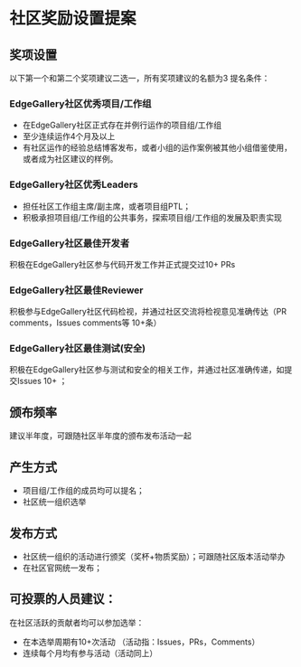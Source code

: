 # 社区奖励设置提案
## 奖项设置
以下第一个和第二个奖项建议二选一，所有奖项建议的名额为3
提名条件：
### EdgeGallery社区优秀项目/工作组
- 在EdgeGallery社区正式存在并例行运作的项目组/工作组
- 至少连续运作4个月及以上
- 有社区运作的经验总结博客发布，或者小组的运作案例被其他小组借鉴使用，或者成为社区建议的样例。

### EdgeGallery社区优秀Leaders
- 担任社区工作组主席/副主席，或者项目组PTL；
- 积极承担项目组/工作组的公共事务，探索项目组/工作组的发展及职责实现

### EdgeGallery社区最佳开发者
积极在EdgeGallery社区参与代码开发工作并正式提交过10+ PRs

### EdgeGallery社区最佳Reviewer
积极参与EdgeGallery社区代码检视，并通过社区交流将检视意见准确传达（PR comments，Issues comments等 10+条）

### EdgeGallery社区最佳测试(安全)
积极在EdgeGallery社区参与测试和安全的相关工作，并通过社区准确传递，如提交Issues 10+ ；



## 颁布频率
建议半年度，可跟随社区半年度的颁布发布活动一起

## 产生方式
- 项目组/工作组的成员均可以提名；
- 社区统一组织选举
## 发布方式
- 社区统一组织的活动进行颁奖（奖杯+物质奖励）；可跟随社区版本活动举办
- 在社区官网统一发布；

## 可投票的人员建议：
在社区活跃的贡献者均可以参加选举：
- 在本选举周期有10+次活动 （活动指：Issues，PRs，Comments）
- 连续每个月均有参与活动（活动同上）